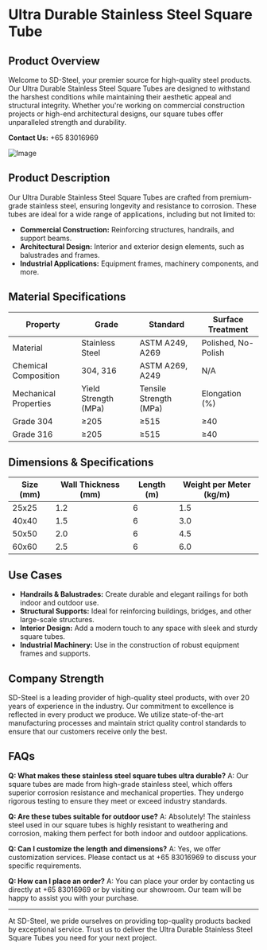 # Ultra Durable Stainless Steel Square Tube

## Product Overview

Welcome to SD-Steel, your premier source for high-quality steel products. Our Ultra Durable Stainless Steel Square Tubes are designed to withstand the harshest conditions while maintaining their aesthetic appeal and structural integrity. Whether you're working on commercial construction projects or high-end architectural designs, our square tubes offer unparalleled strength and durability.

**Contact Us:** +65 83016969

![Image](https://github.com/user-attachments/assets/2567258e-e124-4816-932d-1809bd27ef0b)

## Product Description

Our Ultra Durable Stainless Steel Square Tubes are crafted from premium-grade stainless steel, ensuring longevity and resistance to corrosion. These tubes are ideal for a wide range of applications, including but not limited to:

- **Commercial Construction:** Reinforcing structures, handrails, and support beams.
- **Architectural Design:** Interior and exterior design elements, such as balustrades and frames.
- **Industrial Applications:** Equipment frames, machinery components, and more.

## Material Specifications

| Property          | Grade         | Standard            | Surface Treatment |
|-------------------|---------------|---------------------|-------------------|
| Material          | Stainless Steel | ASTM A249, A269  | Polished, No-Polish |
| Chemical Composition | 304, 316   | ASTM A269, A249  | N/A               |
| Mechanical Properties | Yield Strength (MPa) | Tensile Strength (MPa) | Elongation (%) |
| Grade 304         | ≥205          | ≥515                | ≥40               |
| Grade 316         | ≥205          | ≥515                | ≥40               |

## Dimensions & Specifications

| Size (mm) | Wall Thickness (mm) | Length (m) | Weight per Meter (kg/m) |
|-----------|---------------------|------------|-------------------------|
| 25x25      | 1.2                 | 6          | 1.5                     |
| 40x40      | 1.5                 | 6          | 3.0                     |
| 50x50      | 2.0                 | 6          | 4.5                     |
| 60x60      | 2.5                 | 6          | 6.0                     |

## Use Cases

- **Handrails & Balustrades:** Create durable and elegant railings for both indoor and outdoor use.
- **Structural Supports:** Ideal for reinforcing buildings, bridges, and other large-scale structures.
- **Interior Design:** Add a modern touch to any space with sleek and sturdy square tubes.
- **Industrial Machinery:** Use in the construction of robust equipment frames and supports.

## Company Strength

SD-Steel is a leading provider of high-quality steel products, with over 20 years of experience in the industry. Our commitment to excellence is reflected in every product we produce. We utilize state-of-the-art manufacturing processes and maintain strict quality control standards to ensure that our customers receive only the best.

## FAQs

**Q: What makes these stainless steel square tubes ultra durable?**
A: Our square tubes are made from high-grade stainless steel, which offers superior corrosion resistance and mechanical properties. They undergo rigorous testing to ensure they meet or exceed industry standards.

**Q: Are these tubes suitable for outdoor use?**
A: Absolutely! The stainless steel used in our square tubes is highly resistant to weathering and corrosion, making them perfect for both indoor and outdoor applications.

**Q: Can I customize the length and dimensions?**
A: Yes, we offer customization services. Please contact us at +65 83016969 to discuss your specific requirements.

**Q: How can I place an order?**
A: You can place your order by contacting us directly at +65 83016969 or by visiting our showroom. Our team will be happy to assist you with your purchase.

---

At SD-Steel, we pride ourselves on providing top-quality products backed by exceptional service. Trust us to deliver the Ultra Durable Stainless Steel Square Tubes you need for your next project.